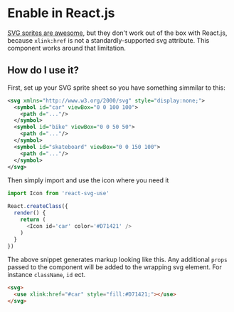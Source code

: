 # Enable <use xlink:href="#icon-name" /> in React.js

[SVG sprites are awesome](https://css-tricks.com/svg-sprites-use-better-icon-fonts/), but they don't work out of the box with React.js, because `xlink:href` is not a standardly-supported svg attribute. This component works around that limitation.

## How do I use it?
First, set up your SVG sprite sheet so you have something simmilar to this:

```xml
<svg xmlns="http://www.w3.org/2000/svg" style="display:none;">
  <symbol id="car" viewBox="0 0 100 100">
    <path d="..."/>
  </symbol>
  <symbol id="bike" viewBox="0 0 50 50">
    <path d="..."/>
  </symbol>
  <symbol id="skateboard" viewBox="0 0 150 100">
    <path d="..."/>
  </symbol>
</svg>
```

Then simply import and use the icon where you need it

```JavaScript
import Icon from 'react-svg-use'

React.createClass({
  render() {
    return (
      <Icon id='car' color='#D71421' />
    )
  }
})
```

The above snippet generates markup looking like this. Any additional `props` passed to the component will be added to the wrapping svg element. For instance `className`, `id` ect.

```html
<svg>
  <use xlink:href="#car" style="fill:#D71421;"></use>
</svg>
```